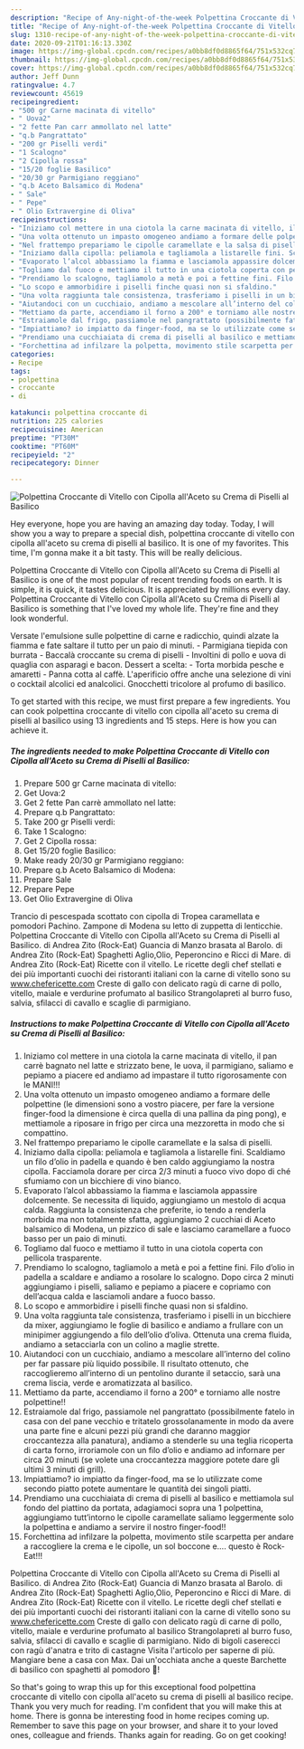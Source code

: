 ```yaml
---
description: "Recipe of Any-night-of-the-week Polpettina Croccante di Vitello con Cipolla all&amp;#39;Aceto su Crema di Piselli al Basilico"
title: "Recipe of Any-night-of-the-week Polpettina Croccante di Vitello con Cipolla all&amp;#39;Aceto su Crema di Piselli al Basilico"
slug: 1310-recipe-of-any-night-of-the-week-polpettina-croccante-di-vitello-con-cipolla-all-and-39-aceto-su-crema-di-piselli-al-basilico
date: 2020-09-21T01:16:13.330Z
image: https://img-global.cpcdn.com/recipes/a0bb8df0d8865f64/751x532cq70/polpettina-croccante-di-vitello-con-cipolla-allaceto-su-crema-di-piselli-al-basilico-recipe-main-photo.jpg
thumbnail: https://img-global.cpcdn.com/recipes/a0bb8df0d8865f64/751x532cq70/polpettina-croccante-di-vitello-con-cipolla-allaceto-su-crema-di-piselli-al-basilico-recipe-main-photo.jpg
cover: https://img-global.cpcdn.com/recipes/a0bb8df0d8865f64/751x532cq70/polpettina-croccante-di-vitello-con-cipolla-allaceto-su-crema-di-piselli-al-basilico-recipe-main-photo.jpg
author: Jeff Dunn
ratingvalue: 4.7
reviewcount: 45619
recipeingredient:
- "500 gr Carne macinata di vitello"
- " Uova2"
- "2 fette Pan carr ammollato nel latte"
- "q.b Pangrattato"
- "200 gr Piselli verdi"
- "1 Scalogno"
- "2 Cipolla rossa"
- "15/20 foglie Basilico"
- "20/30 gr Parmigiano reggiano"
- "q.b Aceto Balsamico di Modena"
- " Sale"
- " Pepe"
- " Olio Extravergine di Oliva"
recipeinstructions:
- "Iniziamo col mettere in una ciotola la carne macinata di vitello, il pan carrè bagnato nel latte e strizzato bene, le uova, il parmigiano, saliamo e pepiamo a piacere ed andiamo ad impastare il tutto rigorosamente con le MANI!!!"
- "Una volta ottenuto un impasto omogeneo andiamo a formare delle polpettine (le dimensioni sono a vostro piacere, per fare la versione finger-food la dimensione è circa quella di una pallina da ping pong), e mettiamole a riposare in frigo per circa una mezzoretta in modo che si compattino."
- "Nel frattempo prepariamo le cipolle caramellate e la salsa di piselli."
- "Iniziamo dalla cipolla: peliamola e tagliamola a listarelle fini. Scaldiamo un filo d’olio in padella e quando è ben caldo aggiungiamo la nostra cipolla. Facciamola dorare per circa 2/3 minuti a fuoco vivo dopo di ché sfumiamo con un bicchiere di vino bianco."
- "Evaporato l’alcol abbassiamo la fiamma e lasciamola appassire dolcemente. Se necessita di liquido, aggiungiamo un mestolo di acqua calda. Raggiunta la consistenza che preferite, io tendo a renderla morbida ma non totalmente sfatta, aggiungiamo 2 cucchiai di Aceto balsamico di Modena, un pizzico di sale e lasciamo caramellare a fuoco basso per un paio di minuti."
- "Togliamo dal fuoco e mettiamo il tutto in una ciotola coperta con pellicola trasparente."
- "Prendiamo lo scalogno, tagliamolo a metà e poi a fettine fini. Filo d’olio in padella a scaldare e andiamo a rosolare lo scalogno. Dopo circa 2 minuti aggiungiamo i piselli, saliamo e pepiamo a piacere e copriamo con dell’acqua calda e lasciamoli andare a fuoco basso."
- "Lo scopo e ammorbidire i piselli finche quasi non si sfaldino."
- "Una volta raggiunta tale consistenza, trasferiamo i piselli in un bicchiere da mixer, aggiungiamo le foglie di basilico e andiamo a frullare con un minipimer aggiungendo a filo dell’olio d’oliva. Ottenuta una crema fluida, andiamo a setacciarla con un colino a maglie strette."
- "Aiutandoci con un cucchiaio, andiamo a mescolare all’interno del colino per far passare più liquido possibile. Il risultato ottenuto, che raccoglieremo all’interno di un pentolino durante il setaccio, sarà una crema liscia, verde e aromatizzata al basilico."
- "Mettiamo da parte, accendiamo il forno a 200° e torniamo alle nostre polpettine!!"
- "Estraiamole dal frigo, passiamole nel pangrattato (possibilmente fatelo in casa con del pane vecchio e tritatelo grossolanamente in modo da avere una parte fine e alcuni pezzi più grandi che daranno maggior croccantezza alla panatura), andiamo a stenderle su una teglia ricoperta di carta forno, irroriamole con un filo d’olio e andiamo ad infornare per circa 20 minuti (se volete una croccantezza maggiore potete dare gli ultimi 3 minuti di grill)."
- "Impiattiamo? io impiatto da finger-food, ma se lo utilizzate come secondo piatto potete aumentare le quantità dei singoli piatti."
- "Prendiamo una cucchiaiata di crema di piselli al basilico e mettiamola sul fondo del piattino da portata, adagiamoci sopra una 1 polpettina, aggiungiamo tutt’intorno le cipolle caramellate saliamo leggermente solo la polpettina e andiamo a servire il nostro finger-food!!"
- "Forchettina ad infilzare la polpetta, movimento stile scarpetta per andare a raccogliere la crema e le cipolle, un sol boccone e…. questo è Rock-Eat!!!"
categories:
- Recipe
tags:
- polpettina
- croccante
- di

katakunci: polpettina croccante di 
nutrition: 225 calories
recipecuisine: American
preptime: "PT30M"
cooktime: "PT60M"
recipeyield: "2"
recipecategory: Dinner

---
```



![Polpettina Croccante di Vitello con Cipolla all&#39;Aceto su Crema di Piselli al Basilico](https://img-global.cpcdn.com/recipes/a0bb8df0d8865f64/751x532cq70/polpettina-croccante-di-vitello-con-cipolla-allaceto-su-crema-di-piselli-al-basilico-recipe-main-photo.jpg)

Hey everyone, hope you are having an amazing day today. Today, I will show you a way to prepare a special dish, polpettina croccante di vitello con cipolla all&#39;aceto su crema di piselli al basilico. It is one of my favorites. This time, I'm gonna make it a bit tasty. This will be really delicious.

Polpettina Croccante di Vitello con Cipolla all&#39;Aceto su Crema di Piselli al Basilico is one of the most popular of recent trending foods on earth. It is simple, it is quick, it tastes delicious. It is appreciated by millions every day. Polpettina Croccante di Vitello con Cipolla all&#39;Aceto su Crema di Piselli al Basilico is something that I've loved my whole life. They're fine and they look wonderful.

Versate l&#39;emulsione sulle polpettine di carne e radicchio, quindi alzate la fiamma e fate saltare il tutto per un paio di minuti. - Parmigiana tiepida con burrata - Baccalà croccante su crema di piselli - Involtini di pollo e uova di quaglia con asparagi e bacon. Dessert a scelta: - Torta morbida pesche e amaretti - Panna cotta al caffè. L&#39;aperificio offre anche una selezione di vini o cocktail alcolici ed analcolici. Gnocchetti tricolore al profumo di basilico.


To get started with this recipe, we must first prepare a few ingredients. You can cook polpettina croccante di vitello con cipolla all&#39;aceto su crema di piselli al basilico using 13 ingredients and 15 steps. Here is how you can achieve it.

<!--inarticleads1-->

##### The ingredients needed to make Polpettina Croccante di Vitello con Cipolla all&#39;Aceto su Crema di Piselli al Basilico:

1. Prepare 500 gr Carne macinata di vitello:
1. Get  Uova:2
1. Get 2 fette Pan carrè ammollato nel latte:
1. Prepare q.b Pangrattato:
1. Take 200 gr Piselli verdi:
1. Take 1 Scalogno:
1. Get 2 Cipolla rossa:
1. Get 15/20 foglie Basilico:
1. Make ready 20/30 gr Parmigiano reggiano:
1. Prepare q.b Aceto Balsamico di Modena:
1. Prepare  Sale
1. Prepare  Pepe
1. Get  Olio Extravergine di Oliva


Trancio di pescespada scottato con cipolla di Tropea caramellata e pomodori Pachino. Zampone di Modena su letto di zuppetta di lenticchie. Polpettina Croccante di Vitello con Cipolla all&#39;Aceto su Crema di Piselli al Basilico. di Andrea Zito (Rock-Eat) Guancia di Manzo brasata al Barolo. di Andrea Zito (Rock-Eat) Spaghetti Aglio,Olio, Peperoncino e Ricci di Mare. di Andrea Zito (Rock-Eat) Ricette con il vitello. Le ricette degli chef stellati e dei più importanti cuochi dei ristoranti italiani con la carne di vitello sono su www.chefericette.com Creste di gallo con delicato ragù di carne di pollo, vitello, maiale e verdurine profumato al basilico Strangolapreti al burro fuso, salvia, sfilacci di cavallo e scaglie di parmigiano. 

<!--inarticleads2-->

##### Instructions to make Polpettina Croccante di Vitello con Cipolla all&#39;Aceto su Crema di Piselli al Basilico:

1. Iniziamo col mettere in una ciotola la carne macinata di vitello, il pan carrè bagnato nel latte e strizzato bene, le uova, il parmigiano, saliamo e pepiamo a piacere ed andiamo ad impastare il tutto rigorosamente con le MANI!!!
1. Una volta ottenuto un impasto omogeneo andiamo a formare delle polpettine (le dimensioni sono a vostro piacere, per fare la versione finger-food la dimensione è circa quella di una pallina da ping pong), e mettiamole a riposare in frigo per circa una mezzoretta in modo che si compattino.
1. Nel frattempo prepariamo le cipolle caramellate e la salsa di piselli.
1. Iniziamo dalla cipolla: peliamola e tagliamola a listarelle fini. Scaldiamo un filo d’olio in padella e quando è ben caldo aggiungiamo la nostra cipolla. Facciamola dorare per circa 2/3 minuti a fuoco vivo dopo di ché sfumiamo con un bicchiere di vino bianco.
1. Evaporato l’alcol abbassiamo la fiamma e lasciamola appassire dolcemente. Se necessita di liquido, aggiungiamo un mestolo di acqua calda. Raggiunta la consistenza che preferite, io tendo a renderla morbida ma non totalmente sfatta, aggiungiamo 2 cucchiai di Aceto balsamico di Modena, un pizzico di sale e lasciamo caramellare a fuoco basso per un paio di minuti.
1. Togliamo dal fuoco e mettiamo il tutto in una ciotola coperta con pellicola trasparente.
1. Prendiamo lo scalogno, tagliamolo a metà e poi a fettine fini. Filo d’olio in padella a scaldare e andiamo a rosolare lo scalogno. Dopo circa 2 minuti aggiungiamo i piselli, saliamo e pepiamo a piacere e copriamo con dell’acqua calda e lasciamoli andare a fuoco basso.
1. Lo scopo e ammorbidire i piselli finche quasi non si sfaldino.
1. Una volta raggiunta tale consistenza, trasferiamo i piselli in un bicchiere da mixer, aggiungiamo le foglie di basilico e andiamo a frullare con un minipimer aggiungendo a filo dell’olio d’oliva. Ottenuta una crema fluida, andiamo a setacciarla con un colino a maglie strette.
1. Aiutandoci con un cucchiaio, andiamo a mescolare all’interno del colino per far passare più liquido possibile. Il risultato ottenuto, che raccoglieremo all’interno di un pentolino durante il setaccio, sarà una crema liscia, verde e aromatizzata al basilico.
1. Mettiamo da parte, accendiamo il forno a 200° e torniamo alle nostre polpettine!!
1. Estraiamole dal frigo, passiamole nel pangrattato (possibilmente fatelo in casa con del pane vecchio e tritatelo grossolanamente in modo da avere una parte fine e alcuni pezzi più grandi che daranno maggior croccantezza alla panatura), andiamo a stenderle su una teglia ricoperta di carta forno, irroriamole con un filo d’olio e andiamo ad infornare per circa 20 minuti (se volete una croccantezza maggiore potete dare gli ultimi 3 minuti di grill).
1. Impiattiamo? io impiatto da finger-food, ma se lo utilizzate come secondo piatto potete aumentare le quantità dei singoli piatti.
1. Prendiamo una cucchiaiata di crema di piselli al basilico e mettiamola sul fondo del piattino da portata, adagiamoci sopra una 1 polpettina, aggiungiamo tutt’intorno le cipolle caramellate saliamo leggermente solo la polpettina e andiamo a servire il nostro finger-food!!
1. Forchettina ad infilzare la polpetta, movimento stile scarpetta per andare a raccogliere la crema e le cipolle, un sol boccone e…. questo è Rock-Eat!!!


Polpettina Croccante di Vitello con Cipolla all&#39;Aceto su Crema di Piselli al Basilico. di Andrea Zito (Rock-Eat) Guancia di Manzo brasata al Barolo. di Andrea Zito (Rock-Eat) Spaghetti Aglio,Olio, Peperoncino e Ricci di Mare. di Andrea Zito (Rock-Eat) Ricette con il vitello. Le ricette degli chef stellati e dei più importanti cuochi dei ristoranti italiani con la carne di vitello sono su www.chefericette.com Creste di gallo con delicato ragù di carne di pollo, vitello, maiale e verdurine profumato al basilico Strangolapreti al burro fuso, salvia, sfilacci di cavallo e scaglie di parmigiano. Nido di bigoli caserecci con ragù d&#39;anatra e trito di castagne Visita l&#39;articolo per saperne di più. Mangiare bene a casa con Max. Dai un&#39;occhiata anche a queste Barchette di basilico con spaghetti al pomodoro 🌷! 

So that's going to wrap this up for this exceptional food polpettina croccante di vitello con cipolla all&#39;aceto su crema di piselli al basilico recipe. Thank you very much for reading. I'm confident that you will make this at home. There is gonna be interesting food in home recipes coming up. Remember to save this page on your browser, and share it to your loved ones, colleague and friends. Thanks again for reading. Go on get cooking!

